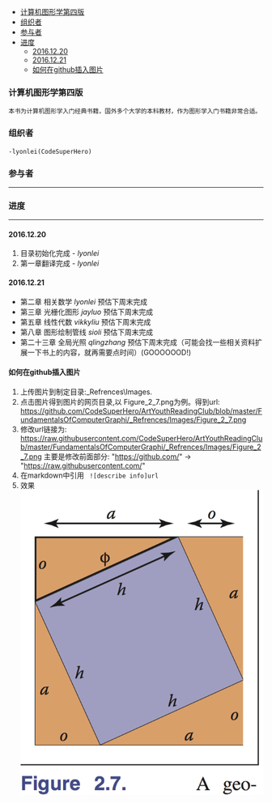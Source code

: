 <!-- TOC -->

- [计算机图形学第四版](#%E8%AE%A1%E7%AE%97%E6%9C%BA%E5%9B%BE%E5%BD%A2%E5%AD%A6%E7%AC%AC%E5%9B%9B%E7%89%88)
- [组织者](#%E7%BB%84%E7%BB%87%E8%80%85)
- [参与者](#%E5%8F%82%E4%B8%8E%E8%80%85)
- [进度](#%E8%BF%9B%E5%BA%A6)
    - [2016.12.20](#20161220)
    - [2016.12.21](#20161221)
    - [如何在github插入图片](#%E5%A6%82%E4%BD%95%E5%9C%A8github%E6%8F%92%E5%85%A5%E5%9B%BE%E7%89%87)

<!-- /TOC -->
### 计算机图形学第四版
    本书为计算机图形学入门经典书籍，国外多个大学的本科教材，作为图形学入门书籍非常合适。
### 组织者
    -lyonlei(CodeSuperHero)
### 参与者
---
### 进度
---
#### 2016.12.20 
1. 目录初始化完成 - _lyonlei_
2. 第一章翻译完成 - _lyonlei_

#### 2016.12.21
- 第二章    相关数学        _lyonlei_       预估下周末完成
- 第三章    光栅化图形      _jayluo_        预估下周末完成
- 第五章    线性代数        _vikkyliu_      预估下周末完成
- 第八章    图形绘制管线     _sioli_         预估下周末完成
- 第二十三章 全局光照        _qlingzhang_    预估下周末完成（可能会找一些相关资料扩展一下书上的内容，就再需要点时间）(GOOOOOOD!)

####  如何在github插入图片

1. 上传图片到制定目录:_Refrences\Images.
2. 点击图片得到图片的网页目录,以 Figure_2_7.png为例。得到url:
https://github.com/CodeSuperHero/ArtYouthReadingClub/blob/master/FundamentalsOfComputerGraphi/_Refrences/Images/Figure_2_7.png
3. 修改url链接为:
https://raw.githubusercontent.com/CodeSuperHero/ArtYouthReadingClub/master/FundamentalsOfComputerGraphi/_Refrences/Images/Figure_2_7.png
主要是修改前面部分: "https://github.com/" -> "https://raw.githubusercontent.com/"
4. 在markdown中引用 ``` ![describe info]url```
5. 效果![Figure_2_7](https://raw.githubusercontent.com/CodeSuperHero/ArtYouthReadingClub/master/FundamentalsOfComputerGraphi/_Refrences/Images/Figure_2_7.png)
